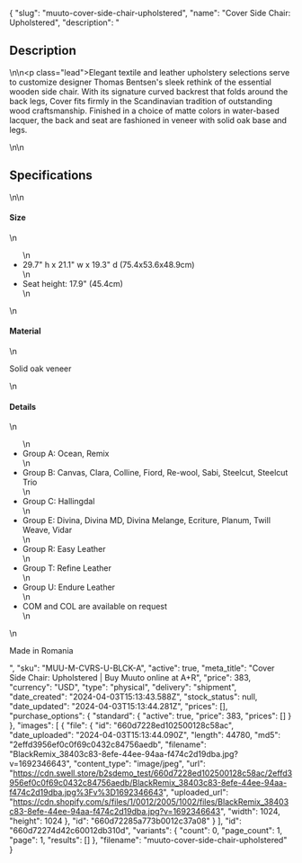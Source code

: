 {
  "slug": "muuto-cover-side-chair-upholstered",
  "name": "Cover Side Chair: Upholstered",
  "description": "<h2>Description</h2>\n<!-- split -->\n<p class=\"lead\">Elegant textile and leather upholstery selections serve to customize designer Thomas Bentsen's sleek rethink of the essential wooden side chair. With its signature curved backrest that folds around the back legs, Cover fits firmly in the Scandinavian tradition of outstanding wood craftsmanship. Finished in a choice of matte colors in water-based lacquer, the back and seat are fashioned in veneer with solid oak base and legs.</p>\n<!-- split -->\n<h2>Specifications</h2>\n<!-- split -->\n<h4>Size</h4>\n<ul>\n<li>29.7\" h x 21.1\" w x 19.3\" d (75.4x53.6x48.9cm)</li>\n<li>Seat height: 17.9\" (45.4cm)</li>\n</ul>\n<h4>Material</h4>\n<p>Solid oak veneer</p>\n<h4>Details</h4>\n<ul>\n<li>Group A: Ocean, Remix</li>\n<li>Group B: Canvas, Clara, Colline, Fiord, Re-wool, Sabi, Steelcut, Steelcut Trio</li>\n<li>Group C: Hallingdal</li>\n<li>Group E: Divina, Divina MD, Divina Melange, Ecriture, Planum, Twill Weave, Vidar</li>\n<li>Group R: Easy Leather</li>\n<li>Group T: Refine Leather</li>\n<li>Group U: Endure Leather</li>\n<li>COM and COL are available on request</li>\n</ul>\n<p>Made in Romania</p>",
  "sku": "MUU-M-CVRS-U-BLCK-A",
  "active": true,
  "meta_title": "Cover Side Chair: Upholstered | Buy Muuto online at A+R",
  "price": 383,
  "currency": "USD",
  "type": "physical",
  "delivery": "shipment",
  "date_created": "2024-04-03T15:13:43.588Z",
  "stock_status": null,
  "date_updated": "2024-04-03T15:13:44.281Z",
  "prices": [],
  "purchase_options": {
    "standard": {
      "active": true,
      "price": 383,
      "prices": []
    }
  },
  "images": [
    {
      "file": {
        "id": "660d7228ed102500128c58ac",
        "date_uploaded": "2024-04-03T15:13:44.090Z",
        "length": 44780,
        "md5": "2effd3956ef0c0f69c0432c84756aedb",
        "filename": "BlackRemix_38403c83-8efe-44ee-94aa-f474c2d19dba.jpg?v=1692346643",
        "content_type": "image/jpeg",
        "url": "https://cdn.swell.store/b2sdemo_test/660d7228ed102500128c58ac/2effd3956ef0c0f69c0432c84756aedb/BlackRemix_38403c83-8efe-44ee-94aa-f474c2d19dba.jpg%3Fv%3D1692346643",
        "uploaded_url": "https://cdn.shopify.com/s/files/1/0012/2005/1002/files/BlackRemix_38403c83-8efe-44ee-94aa-f474c2d19dba.jpg?v=1692346643",
        "width": 1024,
        "height": 1024
      },
      "id": "660d72285a773b0012c37a08"
    }
  ],
  "id": "660d72274d42c60012db310d",
  "variants": {
    "count": 0,
    "page_count": 1,
    "page": 1,
    "results": []
  },
  "filename": "muuto-cover-side-chair-upholstered"
}